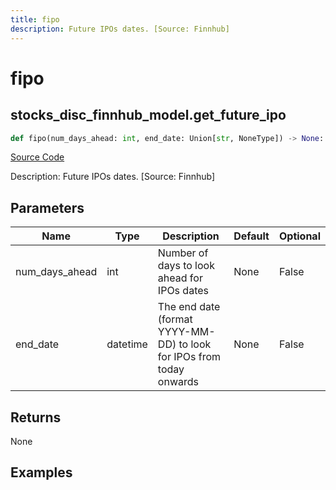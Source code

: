 ```yaml
---
title: fipo
description: Future IPOs dates. [Source: Finnhub]
---
```

# fipo

## stocks_disc_finnhub_model.get_future_ipo

```python
def fipo(num_days_ahead: int, end_date: Union[str, NoneType]) -> None:
```
[Source Code](https://github.com/OpenBB-finance/OpenBBTerminal/tree/main/openbb_terminal/stocks/discovery/finnhub_model.py#L102)

Description: Future IPOs dates. [Source: Finnhub]

## Parameters

| Name | Type | Description | Default | Optional |
| ---- | ---- | ----------- | ------- | -------- |
| num_days_ahead | int | Number of days to look ahead for IPOs dates | None | False |
| end_date | datetime | The end date (format YYYY-MM-DD) to look for IPOs from today onwards | None | False |

## Returns

None

## Examples

